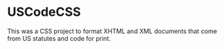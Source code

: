# USCodeCSS

This was a CSS project to format XHTML and XML documents that come from US statutes and code for print.

